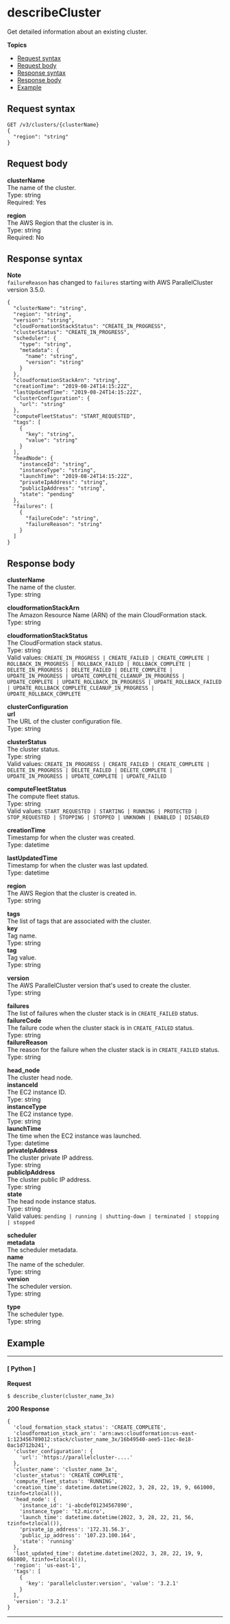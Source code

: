 # describeCluster<a name="describe-cluster"></a>

Get detailed information about an existing cluster\.

**Topics**
+ [Request syntax](#describe-cluster-request)
+ [Request body](#describe-cluster-request-body)
+ [Response syntax](#describe-cluster-response)
+ [Response body](#describe-cluster-response-body)
+ [Example](#describe-cluster-example)

## Request syntax<a name="describe-cluster-request"></a>

```
GET /v3/clusters/{clusterName}
{
  "region": "string"
}
```

## Request body<a name="describe-cluster-request-body"></a>

**clusterName**  
The name of the cluster\.  
Type: string  
Required: Yes

**region**  
The AWS Region that the cluster is in\.  
Type: string  
Required: No

## Response syntax<a name="describe-cluster-response"></a>

**Note**  
`failureReason` has changed to `failures` starting with AWS ParallelCluster version 3\.5\.0\.

```
{
  "clusterName": "string",
  "region": "string",
  "version": "string",
  "cloudFormationStackStatus": "CREATE_IN_PROGRESS",
  "clusterStatus": "CREATE_IN_PROGRESS",
  "scheduler": {
    "type": "string",
    "metadata": {
      "name": "string",
      "version": "string"
    }
  },
  "cloudformationStackArn": "string",
  "creationTime": "2019-08-24T14:15:22Z",
  "lastUpdatedTime": "2019-08-24T14:15:22Z",
  "clusterConfiguration": {
    "url": "string"
  },
  "computeFleetStatus": "START_REQUESTED",
  "tags": [
    {
      "key": "string",
      "value": "string"
    }
  ],
  "headNode": {
    "instanceId": "string",
    "instanceType": "string",
    "launchTime": "2019-08-24T14:15:22Z",
    "privateIpAddress": "string",
    "publicIpAddress": "string",
    "state": "pending"
  },
  "failures": [
    {
      "failureCode": "string",
      "failureReason": "string"
    }
  ]
}
```

## Response body<a name="describe-cluster-response-body"></a>

**clusterName**  
The name of the cluster\.  
Type: string

**cloudformationStackArn**  
The Amazon Resource Name \(ARN\) of the main CloudFormation stack\.  
Type: string

**cloudformationStackStatus**  
The CloudFormation stack status\.  
Type: string  
Valid values: `CREATE_IN_PROGRESS | CREATE_FAILED | CREATE_COMPLETE | ROLLBACK_IN_PROGRESS | ROLLBACK_FAILED | ROLLBACK_COMPLETE | DELETE_IN_PROGRESS | DELETE_FAILED | DELETE_COMPLETE | UPDATE_IN_PROGRESS | UPDATE_COMPLETE_CLEANUP_IN_PROGRESS | UPDATE_COMPLETE | UPDATE_ROLLBACK_IN_PROGRESS | UPDATE_ROLLBACK_FAILED | UPDATE_ROLLBACK_COMPLETE_CLEANUP_IN_PROGRESS | UPDATE_ROLLBACK_COMPLETE`

**clusterConfiguration**    
**url**  
The URL of the cluster configuration file\.  
Type: string

**clusterStatus**  
The cluster status\.  
Type: string  
Valid values: `CREATE_IN_PROGRESS | CREATE_FAILED | CREATE_COMPLETE | DELETE_IN_PROGRESS | DELETE_FAILED | DELETE_COMPLETE | UPDATE_IN_PROGRESS | UPDATE_COMPLETE | UPDATE_FAILED`

**computeFleetStatus**  
The compute fleet status\.  
Type: string  
Valid values: `START_REQUESTED | STARTING | RUNNING | PROTECTED | STOP_REQUESTED | STOPPING | STOPPED | UNKNOWN | ENABLED | DISABLED`

**creationTime**  
Timestamp for when the cluster was created\.  
Type: datetime

**lastUpdatedTime**  
Timestamp for when the cluster was last updated\.  
Type: datetime

**region**  
The AWS Region that the cluster is created in\.  
Type: string

**tags**  
The list of tags that are associated with the cluster\.    
**key**  
Tag name\.  
Type: string  
**tag**  
Tag value\.  
Type: string

**version**  
The AWS ParallelCluster version that's used to create the cluster\.  
Type: string

**failures**  
The list of failures when the cluster stack is in `CREATE_FAILED` status\.    
**failureCode**  
The failure code when the cluster stack is in `CREATE_FAILED` status\.  
Type: string  
**failureReason**  
The reason for the failure when the cluster stack is in `CREATE_FAILED` status\.  
Type: string

**head\_node**  
The cluster head node\.    
**instanceId**  
The EC2 instance ID\.  
Type: string  
**instanceType**  
The EC2 instance type\.  
Type: string  
**launchTime**  
The time when the EC2 instance was launched\.  
Type: datetime  
**privateIpAddress**  
The cluster private IP address\.  
Type: string  
**publicIpAddress**  
The cluster public IP address\.  
Type: string  
**state**  
The head node instance status\.  
Type: string  
Valid values: `pending | running | shutting-down | terminated | stopping | stopped`

**scheduler**    
**metadata**  
The scheduler metadata\.    
**name**  
The name of the scheduler\.  
Type: string  
**version**  
The scheduler version\.  
Type: string

**type**  
The scheduler type\.  
Type: string

## Example<a name="describe-cluster-example"></a>

------
#### [ Python ]

**Request**

```
$ describe_cluster(cluster_name_3x)
```

**200 Response**

```
{
  'cloud_formation_stack_status': 'CREATE_COMPLETE',
  'cloudformation_stack_arn': 'arn:aws:cloudformation:us-east-1:123456789012:stack/cluster_name_3x/16b49540-aee5-11ec-8e18-0ac1d712b241',
  'cluster_configuration': {
    'url': 'https://parallelcluster-....'
  },
  'cluster_name': 'cluster_name_3x',
  'cluster_status': 'CREATE_COMPLETE',
  'compute_fleet_status': 'RUNNING',
  'creation_time': datetime.datetime(2022, 3, 28, 22, 19, 9, 661000, tzinfo=tzlocal()),
  'head_node': {
    'instance_id': 'i-abcdef01234567890',
    'instance_type': 't2.micro',
    'launch_time': datetime.datetime(2022, 3, 28, 22, 21, 56, tzinfo=tzlocal()),
    'private_ip_address': '172.31.56.3',
    'public_ip_address': '107.23.100.164',
    'state': 'running'
  },
  'last_updated_time': datetime.datetime(2022, 3, 28, 22, 19, 9, 661000, tzinfo=tzlocal()),
  'region': 'us-east-1',
  'tags': [
    {
      'key': 'parallelcluster:version', 'value': '3.2.1'
    }
  ],
  'version': '3.2.1'
}
```

------